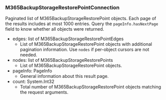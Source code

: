 ### M365BackupStorageRestorePointConnection
Paginated list of M365BackupStorageRestorePoint objects. Each page of the results includes at most 1000 entries. Query the `pageInfo.hasNextPage` field to know whether all objects were returned.

- edges: list of M365BackupStorageRestorePointEdges
  - List of M365BackupStorageRestorePoint objects with additional pagination information. Use `nodes` if per-object cursors are not needed.
- nodes: list of M365BackupStorageRestorePoints
  - List of M365BackupStorageRestorePoint objects.
- pageInfo: PageInfo
  - General information about this result page.
- count: System.Int32
  - Total number of M365BackupStorageRestorePoint objects matching the request arguments.
